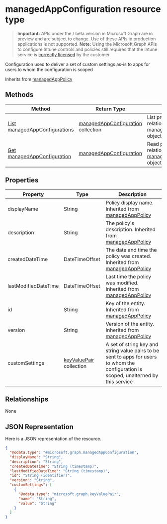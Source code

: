 ﻿# managedAppConfiguration resource type

> **Important:** APIs under the / beta version in Microsoft Graph are in preview and are subject to change. Use of these APIs in production applications is not supported.
> **Note:** Using the Microsoft Graph APIs to configure Intune controls and policies still requires that the Intune service is [correctly licensed](https://go.microsoft.com/fwlink/?linkid=839381) by the customer.

Configuration used to deliver a set of custom settings as-is to apps for users to whom the configuration is scoped

Inherits from [managedAppPolicy](https://developer.microsoft.com/en-us/graph/docs/api-reference/beta/api/resources/intune_mam_managedapppolicy.md)

## Methods
|Method|Return Type|Description|
|---|---|---|
|[List managedAppConfigurations](https://developer.microsoft.com/en-us/graph/docs/api-reference/beta/api/api/intune_mam_managedappconfiguration_list.md)|[managedAppConfiguration](https://developer.microsoft.com/en-us/graph/docs/api-reference/beta/api/resources/intune_mam_managedappconfiguration.md) collection|List properties and relationships of the [managedAppConfiguration](https://developer.microsoft.com/en-us/graph/docs/api-reference/beta/api/resources/intune_mam_managedappconfiguration.md) objects.|
|[Get managedAppConfiguration](https://developer.microsoft.com/en-us/graph/docs/api-reference/beta/api/api/intune_mam_managedappconfiguration_get.md)|[managedAppConfiguration](https://developer.microsoft.com/en-us/graph/docs/api-reference/beta/api/resources/intune_mam_managedappconfiguration.md)|Read properties and relationships of the [managedAppConfiguration](https://developer.microsoft.com/en-us/graph/docs/api-reference/beta/api/resources/intune_mam_managedappconfiguration.md) object.|

## Properties
|Property|Type|Description|
|---|---|---|
|displayName|String|Policy display name. Inherited from [managedAppPolicy](https://developer.microsoft.com/en-us/graph/docs/api-reference/beta/api/resources/intune_mam_managedapppolicy.md)|
|description|String|The policy's description. Inherited from [managedAppPolicy](https://developer.microsoft.com/en-us/graph/docs/api-reference/beta/api/resources/intune_mam_managedapppolicy.md)|
|createdDateTime|DateTimeOffset|The date and time the policy was created. Inherited from [managedAppPolicy](https://developer.microsoft.com/en-us/graph/docs/api-reference/beta/api/resources/intune_mam_managedapppolicy.md)|
|lastModifiedDateTime|DateTimeOffset|Last time the policy was modified. Inherited from [managedAppPolicy](https://developer.microsoft.com/en-us/graph/docs/api-reference/beta/api/resources/intune_mam_managedapppolicy.md)|
|id|String|Key of the entity. Inherited from [managedAppPolicy](https://developer.microsoft.com/en-us/graph/docs/api-reference/beta/api/resources/intune_mam_managedapppolicy.md)|
|version|String|Version of the entity. Inherited from [managedAppPolicy](https://developer.microsoft.com/en-us/graph/docs/api-reference/beta/api/resources/intune_mam_managedapppolicy.md)|
|customSettings|[keyValuePair](https://developer.microsoft.com/en-us/graph/docs/api-reference/beta/api/resources/intune_mam_keyvaluepair.md) collection|A set of string key and string value pairs to be sent to apps for users to whom the configuration is scoped, unalterned by this service|

## Relationships
None
## JSON Representation
Here is a JSON representation of the resource.
<!-- {
  "blockType": "resource",
  "keyProperty": "id",
  "@odata.type": "microsoft.graph.managedAppConfiguration"
}
-->
```json
{
  "@odata.type": "#microsoft.graph.managedAppConfiguration",
  "displayName": "String",
  "description": "String",
  "createdDateTime": "String (timestamp)",
  "lastModifiedDateTime": "String (timestamp)",
  "id": "String (identifier)",
  "version": "String",
  "customSettings": [
    {
      "@odata.type": "microsoft.graph.keyValuePair",
      "name": "String",
      "value": "String"
    }
  ]
}
```



